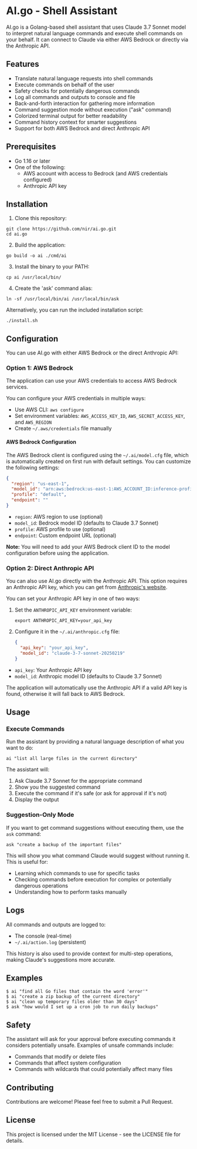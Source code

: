# AI.go - Shell Assistant

AI.go is a Golang-based shell assistant that uses Claude 3.7 Sonnet model to interpret natural language commands and execute shell commands on your behalf. It can connect to Claude via either AWS Bedrock or directly via the Anthropic API.

## Features

- Translate natural language requests into shell commands
- Execute commands on behalf of the user
- Safety checks for potentially dangerous commands
- Log all commands and outputs to console and file
- Back-and-forth interaction for gathering more information
- Command suggestion mode without execution ("ask" command)
- Colorized terminal output for better readability
- Command history context for smarter suggestions
- Support for both AWS Bedrock and direct Anthropic API

## Prerequisites

- Go 1.16 or later
- One of the following:
  - AWS account with access to Bedrock (and AWS credentials configured)
  - Anthropic API key

## Installation

1. Clone this repository:
```
git clone https://github.com/nir/ai.go.git
cd ai.go
```

2. Build the application:
```
go build -o ai ./cmd/ai
```

3. Install the binary to your PATH:
```
cp ai /usr/local/bin/
```

4. Create the 'ask' command alias:
```
ln -sf /usr/local/bin/ai /usr/local/bin/ask
```

Alternatively, you can run the included installation script:
```
./install.sh
```

## Configuration

You can use AI.go with either AWS Bedrock or the direct Anthropic API:

### Option 1: AWS Bedrock

The application can use your AWS credentials to access AWS Bedrock services.

You can configure your AWS credentials in multiple ways:
- Use AWS CLI: `aws configure`
- Set environment variables: `AWS_ACCESS_KEY_ID`, `AWS_SECRET_ACCESS_KEY`, and `AWS_REGION`
- Create `~/.aws/credentials` file manually

#### AWS Bedrock Configuration

The AWS Bedrock client is configured using the `~/.ai/model.cfg` file, which is automatically created on first run with default settings. You can customize the following settings:

```json
{
  "region": "us-east-1",
  "model_id": "arn:aws:bedrock:us-east-1:AWS_ACCOUNT_ID:inference-profile/us.anthropic.claude-3-7-sonnet-20250219-v1:0",
  "profile": "default",
  "endpoint": ""
}
```

- `region`: AWS region to use (optional)
- `model_id`: Bedrock model ID (defaults to Claude 3.7 Sonnet)
- `profile`: AWS profile to use (optional)
- `endpoint`: Custom endpoint URL (optional)

**Note:** You will need to add your AWS Bedrock client ID to the model configuration before using the application.

### Option 2: Direct Anthropic API

You can also use AI.go directly with the Anthropic API. This option requires an Anthropic API key, which you can get from [Anthropic's website](https://console.anthropic.com/).

You can set your Anthropic API key in one of two ways:
1. Set the `ANTHROPIC_API_KEY` environment variable:
   ```
   export ANTHROPIC_API_KEY=your_api_key
   ```
2. Configure it in the `~/.ai/anthropic.cfg` file:
   ```json
   {
     "api_key": "your_api_key",
     "model_id": "claude-3-7-sonnet-20250219"
   }
   ```

- `api_key`: Your Anthropic API key
- `model_id`: Anthropic model ID (defaults to Claude 3.7 Sonnet)

The application will automatically use the Anthropic API if a valid API key is found, otherwise it will fall back to AWS Bedrock.

## Usage

### Execute Commands

Run the assistant by providing a natural language description of what you want to do:

```
ai "list all large files in the current directory"
```

The assistant will:
1. Ask Claude 3.7 Sonnet for the appropriate command
2. Show you the suggested command
3. Execute the command if it's safe (or ask for approval if it's not)
4. Display the output

### Suggestion-Only Mode

If you want to get command suggestions without executing them, use the `ask` command:

```
ask "create a backup of the important files"
```

This will show you what command Claude would suggest without running it. This is useful for:
- Learning which commands to use for specific tasks
- Checking commands before execution for complex or potentially dangerous operations
- Understanding how to perform tasks manually

## Logs

All commands and outputs are logged to:
- The console (real-time)
- `~/.ai/action.log` (persistent)

This history is also used to provide context for multi-step operations, making Claude's suggestions more accurate.

## Examples

```
$ ai "find all Go files that contain the word 'error'"
$ ai "create a zip backup of the current directory"
$ ai "clean up temporary files older than 30 days"
$ ask "how would I set up a cron job to run daily backups"
```

## Safety

The assistant will ask for your approval before executing commands it considers potentially unsafe. Examples of unsafe commands include:
- Commands that modify or delete files
- Commands that affect system configuration
- Commands with wildcards that could potentially affect many files

## Contributing

Contributions are welcome! Please feel free to submit a Pull Request.

## License

This project is licensed under the MIT License - see the LICENSE file for details. 
